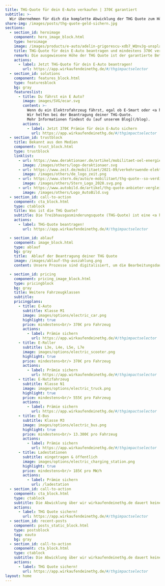 ```yaml
---
title: THG-Quote für dein E-Auto verkaufen | 370€ garantiert
subtitle: >-
  Wir übernehmen für dich die komplette Abwicklung der THG Quote zum Höchstpreis! So einfach kannst du mit deinem E-Auto Geld verdienen. Einfach. Nachhaltig.
share-img: /images/posts/thg-quote-geld-sichern.jpg
sections:
  - section_id: heroimage
    component: hero_image_block.html
    type: heroimage
    image: /images/products/e-auto/adelin-grigorescu-xdb7_WQnvJg-unsplash.jpg
    title: THG-Quote für dein E-Auto beantragen und mindestens 370€ verdienen
    remark: Die ausgewiesene Höhe der THG Quote ist der garantierte Betrag in 2022. Wir behalten eine Provision des Verkaufs von 10%. Die Höhe der Prämie hängt vom Marktpreis und dem Zeitpunkt des Verkaufes ab.
    actions:
      - label: Jetzt THG-Quote für dein E-Auto beantragen!
        url: https://app.wirkaufendeinethg.de/#/thgimpactselector
  - section_id: solutions
    component: features_block.html
    type: featuresblock
    bg: gray
    featureslist:
      - title: Du fährst ein E Auto?
        image: images/SVG/ecar.svg
        content: >-
          Wenn du ein Elektrofahrzeug fährst, egal ob E-Smart oder <a href="/blog/2022/03/26/Tesla-THG-Quote">Tesla</a>, hast du jährlich einen Anspruch auf die THG-Quote! Die Höhe der Prämie ist dabei unabhängig vom Fahrzeugmodel. <br/><br/>
          Wir helfen bei der Beantragung deiner THG-Quote. 
          Mehr Informationen findest du [auf unserem Blog](/blog).
        actions:
          - label: Jetzt 370€ Prämie für dein E-Auto sichern
            url: https://app.wirkaufendeinethg.de/#/thgimpactselector
  - section_id: trustblock
    title: Bekannt aus den Medien
    component: trust_block.html
    type: trustblock
    linklist:
      - url: https://www.deraktionaer.de/artikel/mobilitaet-oel-energie/umwelt-schonen-und-geld-verdienen-mit-e-autos-dieser-index-profitiert-20241338.html
        image: /images/others/logo-deraktionaer.svg
      - url: https://www.zeit.de/mobilitaet/2021-09/verkehrswende-elektroauto-staatliche-foerderung-thg-quote-co2-emissionen-senkung-massnahmen/seite-2?utm_referrer=https%3A%2F%2Fklima-quote.de%2F
        image: /images/others/de_logo_zeit.png
      - url: https://www.stern.de/auto/e-mobilitaet/thg-quote--so-verdienen-sie-ab-2022-mit-dem-eigenen-elektroauto-geld-30969328.html
        image: /images/others/Stern_Logo_2020.svg.png
      - url: https://www.autobild.de/artikel/thg-quote-anbieter-vergleich-vorteile-fallen-steuern-21337529.html
        image: /images/others/Logo_AutoBild.svg
  - section_id: call-to-action
    component: cta_block.html
    type: ctablock
    title: Was ist die THG Quote?
    subtitle: Die Treibhausgasminderungsquote (THG-Quote) ist eine <a href="https://www.umweltbundesamt.de/themen/verkehr-laerm/kraft-betriebsstoffe/vollzug-38-bimschv-anrechnung-von-strom-fuer" target="_blank">Förderung des Umweltbundesamt</a> für die eingesparten CO2-Emissionen deines E-Autos. Wir helfen dir die Prämie zu erhalten.
    actions:
      - label: THG-Quote beantragen!
        url: https://app.wirkaufendeinethg.de/#/thgimpactselector

  - section_id: ablauf
    component: image_block.html
    type: ablauf
    bg: gray
    title:  Ablauf der Beantragung deiner THG Quote
    image: /images/ablauf-thg-auszahlung.png
    content: Unsere Prozesse sind digitalisiert, um die Bearbeitungsdauer deiner THG-Quote so kurz wie möglich zu halten. Wir haben dahingehend alle Maßnahmen getroffen. Damit das Umweltbundesamt nicht mit Einzelanträgen überfordert wird, reichen wir spätestens alle vier Wochen einen Sammeleintrag ein. Die Bearbeitungsdauer beim Umweltbundesamt können wir leider nicht beschleunigen.

  - section_id: pricing
    component: pricing_image_block.html
    type: pricingblock
    bg: gray
    title: Weitere Fahrzeugklassen
    subtitle:
    pricingplans:
      - title: E-Auto
        subtitle: Klasse M1
        image: images/options/electric_car.png
        highlight: true
        price: mindestens<br/> 370€ pro Fahrzeug
        actions:
          - label: Prämie sichern
            url: https://app.wirkaufendeinethg.de/#/thgimpactselector
      - title: E-Roller
        subtitle: L3e, L4e, L5e, L7e
        image: images/options/electric_scooter.png
        highlight: true
        price: mindestens<br/> 370€ pro Fahrzeug
        actions:
          - label: Prämie sichern
            url: https://app.wirkaufendeinethg.de/#/thgimpactselector
      - title: E-Nutzfahrzeug
        subtitle: Klasse N1
        image: images/options/electric_truck.png
        highlight: true
        price: mindestens<br/> 555€ pro Fahrzeug
        actions:
          - label: Prämie sichern
            url: https://app.wirkaufendeinethg.de/#/thgimpactselector
      - title: E-Bus
        subtitle: Klasse M3
        image: images/options/electric_bus.png
        highlight: true
        price: mindestens<br/> 13.300€ pro Fahrzeug
        actions:
          - label: Prämie sichern
            url: https://app.wirkaufendeinethg.de/#/thgimpactselector
      - title: Ladestationen
        subtitle: eingetragen & öffentlich
        image: images/options/electric_charging_station.png
        highlight: true
        price: mindestens<br/> 185€ pro MW/h 
        actions:
          - label: Prämie sichern
            url: /ladestation
  - section_id: call-to-action
    component: cta_block.html
    type: ctablock
    subtitle: Die Abwicklung über wir wirkaufendeinethg.de dauert keine 3 Minuten und gibt dir jährlich die Chance auf 370€ Prämie und eine grünere Zukunft.
    actions:
      - label: THG Quote sichern!
        url: https://app.wirkaufendeinethg.de/#/thgimpactselector
  - section_id: recent-posts
    component: posts_static_block.html
    type: postsblock
    tag: eauto
    bg: gray
  - section_id: call-to-action
    component: cta_block.html
    type: ctablock
    subtitle: Die Abwicklung über wir wirkaufendeinethg.de dauert keine 3 Minuten und gibt dir jährlich die Chance auf 370€ Prämie und eine grünere Zukunft.
    actions:
      - label: THG Quote sichern!
        url: https://app.wirkaufendeinethg.de/#/thgimpactselector
layout: home
---
```


<script type="application/ld+json">
  {
    "@context": "https://schema.org",
    "@type": "WebApplication",
    "name": "THG-Quote E-Auto",
    "applicationCategory": "ShoppingApplication",
    "offers": {
      "@type": "Offer",
      "price": "370",
      "priceCurrency": "Euro"
    }
  }
</script>
